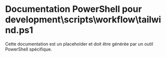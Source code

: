 # Documentation PowerShell pour development\scripts\workflow\tailwind.ps1

Cette documentation est un placeholder et doit être générée par un outil PowerShell spécifique.
